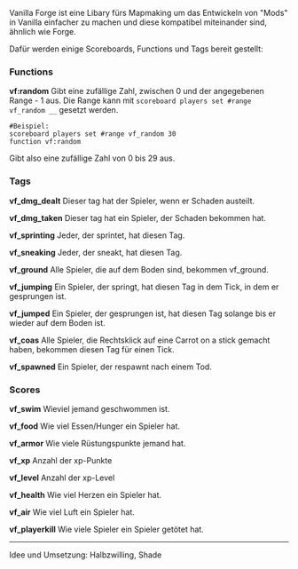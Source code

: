 Vanilla Forge ist eine Libary fürs Mapmaking um das Entwickeln von "Mods" in Vanilla einfacher zu machen und diese kompatibel miteinander sind, ähnlich wie Forge.

Dafür werden einige Scoreboards, Functions und Tags bereit gestellt:
### Functions
**vf:random**
Gibt eine zufällige Zahl, zwischen 0 und der angegebenen Range - 1 aus.
Die Range kann mit `scoreboard players set #range vf_random __` gesetzt werden.
```
#Beispiel:
scoreboard players set #range vf_random 30
function vf:random
```
Gibt also eine zufällige Zahl von 0 bis 29 aus.

### Tags

**vf_dmg_dealt**
Dieser tag hat der Spieler, wenn er Schaden austeilt.

**vf_dmg_taken**
Dieser tag hat ein Spieler, der Schaden bekommen hat.

**vf_sprinting**
Jeder, der sprintet, hat diesen Tag.

**vf_sneaking**
Jeder, der sneakt, hat diesen Tag.

**vf_ground**
Alle Spieler, die auf dem Boden sind, bekommen vf_ground.

**vf_jumping**
Ein Spieler, der springt, hat diesen Tag in dem Tick, in dem er gesprungen ist.

**vf_jumped**
Ein Spieler, der gesprungen ist, hat diesen Tag solange bis er wieder auf dem Boden ist.

**vf_coas**
Alle Spieler, die Rechtsklick auf eine Carrot on a stick gemacht haben, bekommen diesen Tag für einen Tick.

**vf_spawned**
Ein Spieler, der respawnt nach einem Tod.

### Scores
**vf_swim**
Wieviel jemand geschwommen ist.

**vf_food**
Wie viel Essen/Hunger ein Spieler hat.

**vf_armor**
Wie viele Rüstungspunkte jemand hat.

**vf_xp**
Anzahl der xp-Punkte

**vf_level**
Anzahl der xp-Level

**vf_health**
Wie viel Herzen ein Spieler hat.

**vf_air**
Wie viel Luft ein Spieler hat.

**vf_playerkill**
Wie viele Spieler ein Spieler getötet hat.
****
Idee und Umsetzung: Halbzwilling, Shade
